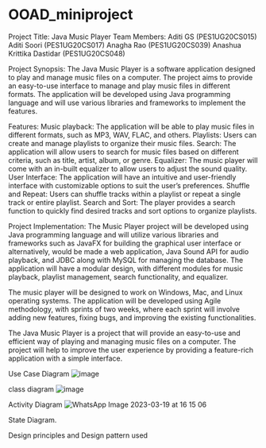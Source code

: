 # OOAD_miniproject
Project Title: Java Music Player
Team Members:
Aditi GS (PES1UG20CS015) 
Aditi Soori (PES1UG20CS017) 
Anagha Rao (PES1UG20CS039) 
Anashua Krittika Dastidar (PES1UG20CS048) 


Project Synopsis:
The Java Music Player is a software application designed to play and manage music files on a computer. The project aims to provide an easy-to-use interface to manage and play music files in different formats. The application will be developed using Java programming language and will use various libraries and frameworks to implement the features.

Features:
Music playback: The application will be able to play music files in different formats, such as MP3, WAV, FLAC, and others.
Playlists: Users can create and manage playlists to organize their music files.
Search: The application will allow users to search for music files based on different criteria, such as title, artist, album, or genre.
Equalizer: The music player will come with an in-built equalizer to allow users to adjust the sound quality.
User Interface: The application will have an intuitive and user-friendly interface with customizable options to suit the user’s preferences.
Shuffle and Repeat: Users can shuffle tracks within a playlist or repeat a single track or entire playlist.
Search and Sort: The player provides a search function to quickly find desired tracks and sort options to organize playlists.


Project Implementation:
The Music Player project will be developed using Java programming language and will utilize various libraries and frameworks such as JavaFX for building the graphical user interface or alternatively, would be made a web application, Java Sound API for audio playback, and JDBC along with MySQL for managing the database. The application will have a modular design, with different modules for music playback, playlist management, search functionality, and equalizer.

The music player will be designed to work on Windows, Mac, and Linux operating systems. The application will be developed using Agile methodology, with sprints of two weeks, where each sprint will involve adding new features, fixing bugs, and improving the existing functionalities.

The Java Music Player is a project that will provide an easy-to-use and efficient way of playing and managing music files on a computer. The project will help to improve the user experience by providing a feature-rich application with a simple interface.

Use Case Diagram
![image](https://user-images.githubusercontent.com/73054615/235372327-e01ffe44-03c6-4adb-9977-f3309ce789ef.png)

class diagram
![image](https://user-images.githubusercontent.com/73054615/235372367-8688719a-ee12-41a5-9a71-1d1b86c5fe7b.png)

Activity Diagram
![WhatsApp Image 2023-03-19 at 16 15 06](https://user-images.githubusercontent.com/73054615/235372557-0c1d4656-9533-4779-ab17-39436f0c88c8.jpg)

State Diagram.

Design principles and Design pattern used





